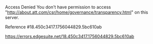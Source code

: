 Access Denied
You don't have permission to access "http://about.att.com/csr/home/governance/transparency.html" on this server.

Reference #18.450c3417.1756044829.5bc610ab

https://errors.edgesuite.net/18.450c3417.1756044829.5bc610ab
